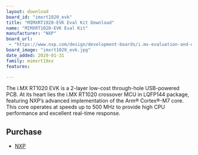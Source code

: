 ```yaml
---
layout: download
board_id: "imxrt1020_evk"
title: "MIMXRT1020-EVK Eval Kit Download"
name: "MIMXRT1020-EVK Eval Kit"
manufacturer: "NXP"
board_url:
 - "https://www.nxp.com/design/development-boards/i.mx-evaluation-and-development-boards/i.mx-rt1020-evaluation-kit:MIMXRT1020-EVK"
board_image: "imxrt1020_evk.jpg"
date_added: 2020-01-31
family: mimxrt10xx
features:

---
```

The i.MX RT1020 EVK is a 2-layer low-cost through-hole USB-powered PCB. At its heart lies the i.MX RT1020 crossover MCU in LQFP144 package, featuring NXP’s advanced implementation of the Arm® Cortex®-M7 core. This core operates at speeds up to 500 MHz to provide high CPU performance and excellent real-time response.

## Purchase
* [NXP](https://www.nxp.com/part/MIMXRT1020-EVK)
